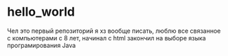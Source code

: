 # hello_world
Чел это первый репозиторий
я хз вообще писать, люблю все связанное с компьютерами c 8 лет, начинал с html закончил на выборе языка програмирования Java
